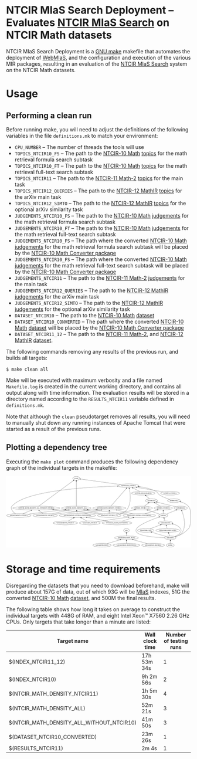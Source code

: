NTCIR MIaS Search Deployment – Evaluates [NTCIR MIaS Search][ntcir-mias-search] on NTCIR Math datasets
======================================================================================================

NTCIR MIaS Search Deployment is a [GNU make][make] makefile that automates the
deployment of [WebMIaS][], and the configuration and execution of the various
MIR packages, resulting in an evaluation of the [NTCIR MIaS
Search][ntcir-mias-search] system on the NTCIR Math datasets.

 [make]: https://www.gnu.org/software/make/manual/make.html
 [ntcir-mias-search]: https://github.com/MIR-MU/ntcir-mias-search
 [WebMIaS]: https://github.com/MIR-MU/WebMIaS

Usage
=====
Performing a clean run
----------------------
Before running make, you will need to adjust the definitions of the following
variables in the file `definitions.mk` to match your environment:

- `CPU_NUMBER` – The number of threads the tools will use
- `TOPICS_NTCIR10_FS` – The path to the [NTCIR-10 Math][aizawaetal13-ntcir10]
  [topics][ntcir-task-data] for the math retrieval formula search subtask
- `TOPICS_NTCIR10_FT` – The path to the [NTCIR-10 Math][aizawaetal13-ntcir10]
  [topics][ntcir-task-data] for the math retrieval full-text search subtask
- `TOPICS_NTCIR11` – The path to the [NTCIR-11 Math-2][aizawaetal14-ntcir11]
  [topics][ntcir-task-data] for the main task
- `TOPICS_NTCIR12_QUERIES` – The path to the [NTCIR-12
  MathIR][zanibbi16-ntcir12] [topics][ntcir-task-data] for the arXiv main
  task
- `TOPICS_NTCIR12_SIMTO` – The path to the [NTCIR-12 MathIR][zanibbi16-ntcir12]
  [topics][ntcir-task-data] for the optional arXiv similarity task
- `JUDGEMENTS_NTCIR10_FS` – The path to the [NTCIR-10 Math][aizawaetal13-ntcir10]
  [judgements][ntcir-task-data] for the math retrieval formula search subtask
- `JUDGEMENTS_NTCIR10_FT` – The path to the [NTCIR-10 Math][aizawaetal13-ntcir10]
  [judgements][ntcir-task-data] for the math retrieval full-text search
  subtask
- `JUDGEMENTS_NTCIR10_FS` – The path where the converted [NTCIR-10
  Math][aizawaetal13-ntcir10] [judgements][ntcir-task-data] for the math
  retrieval formula search subtask will be placed by the [NTCIR-10 Math
  Converter package][ntcir10-math-converter]
- `JUDGEMENTS_NTCIR10_FS` – The path where the converted [NTCIR-10
  Math][aizawaetal13-ntcir10] [judgements][ntcir-task-data] for the math
  retrieval full-text search subtask will be placed by the [NTCIR-10 Math
  Converter package][ntcir10-math-converter]
- `JUDGEMENTS_NTCIR11` – The path to the [NTCIR-11
  Math-2][aizawaetal14-ntcir11] [judgements][ntcir-task-data] for the main
  task
- `JUDGEMENTS_NTCIR12_QUERIES` – The path to the [NTCIR-12
  MathIR][zanibbi16-ntcir12] [judgements][ntcir-task-data] for the arXiv
  main task
- `JUDGEMENTS_NTCIR12_SIMTO` – The path to the [NTCIR-12
  MathIR][zanibbi16-ntcir12] [judgements][ntcir-task-data] for the optional
  arXiv similarity task
- `DATASET_NTCIR10` – The path to the [NTCIR-10 Math][aizawaetal13-ntcir10]
  [dataset][ntcir-10-math-data]
- `DATASET_NTCIR10_CONVERTED` – The path where the converted [NTCIR-10
  Math][aizawaetal13-ntcir10] [dataset][ntcir-10-math-data] will be placed by
  the [NTCIR-10 Math Converter package][ntcir10-math-converter]
- `DATASET_NTCIR11_12` – The path to the [NTCIR-11
  Math-2][aizawaetal14-ntcir11], and [NTCIR-12 MathIR][zanibbi16-ntcir12]
  [dataset][ntcir-12-mathir-data].

 [aizawaetal13-ntcir10]: https://ntcir-math.nii.ac.jp/wp-content/blogs.dir/23/files/2013/10/01-NTCIR10-OV-MATH-AizawaA.pdf (NTCIR-10 Math Pilot Task Overview)
 [aizawaetal14-ntcir11]: https://citeseerx.ist.psu.edu/viewdoc/download?doi=10.1.1.686.444&rep=rep1&type=pdf (NTCIR-11 Math-2 Task Overview)
 [ntcir-task-data]: https://www.nii.ac.jp/dsc/idr/en/ntcir/ntcir-taskdata.html (Downloading NTCIR Test Collections Task Data)
 [ntcir10-math-converter]: https://github.com/MIR-MU/ntcir10-math-converter
 [ntcir-10-math-data]: https://ntcir-math.nii.ac.jp/data/ (NTCIR-12 MathIR » Data » NTCIR-10 Math Pilot Task)
 [ntcir-12-mathir-data]: https://ntcir-math.nii.ac.jp/data/ (NTCIR-12 MathIR » Data » NTCIR-12 MathIR Task)
 [zanibbi16-ntcir12]: https://research.nii.ac.jp/ntcir/workshop/OnlineProceedings12/pdf/ntcir/OVERVIEW/01-NTCIR12-OV-MathIR-ZanibbiR.pdf (NTCIR-12 MathIR Task Overview)

The following commands removing any results of the previous run, and builds all
targets:

```
$ make clean all
```

Make will be executed with maximum verbosity and a file named `Makefile.log` is
created in the current working directory, and contains all output along with
time information. The evaluation results will be stored in a directory named
according to the `RESULTS_NTCIR11` variable defined in `definitions.mk`.

Note that although the `clean` pseudotarget removes all results, you will need
to manually shut down any running instances of Apache Tomcat that were started
as a result of the previous runs.

Plotting a dependency tree
--------------------------
Executing the `make plot` command produces the following dependency graph of
the individual targets in the makefile:

 ![Dependency tree](Makefile.svg)

Storage and time requirements
=============================
Disregarding the datasets that you need to download beforehand, make will
produce about 157G of data, out of which 93G will be [MIaS][] indexes, 51G the
converted [NTCIR-10 Math][aizawaetal13-ntcir10] [dataset][ntcir-10-math-data],
and 500M the final results.

The following table shows how long it takes on average to construct the
individual targets with 448G of RAM, and eight Intel Xeon™ X7560 2.26 GHz
CPUs. Only targets that take longer than a minute are listed:

| Target name  | Wall clock time | Number of testing runs |
| ------------ | --------------- | ---------------------- |
| $(INDEX_NTCIR11_12) | 17h 53m 34s | 1 |
| $(INDEX_NTCIR10) | 9h 2m 56s | 2 |
| $(NTCIR_MATH_DENSITY_NTCIR11) | 1h 5m 30s | 4 |
| $(NTCIR_MATH_DENSITY_ALL) | 52m 21s | 3 |
| $(NTCIR_MATH_DENSITY_ALL_WITHOUT_NTCIR10) | 41m 50s | 3 |
| $(DATASET_NTCIR10_CONVERTED) | 23m 26s | 1 |
| $(RESULTS_NTCIR11) | 2m 4s | 1 |

 [MIaS]: https://github.com/MIR-MU/MIaS
